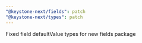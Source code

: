 ```yaml
---
"@keystone-next/fields": patch
"@keystone-next/types": patch
---
```


Fixed field defaultValue types for new fields package
